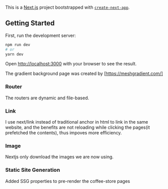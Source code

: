 This is a [Next.js](https://nextjs.org/) project bootstrapped with [`create-next-app`](https://github.com/vercel/next.js/tree/canary/packages/create-next-app).

## Getting Started

First, run the development server:

```bash
npm run dev
# or
yarn dev
```

Open [http://localhost:3000](http://localhost:3000) with your browser to see the result.

The gradient background page was created by [https://meshgradient.com/]

### Router
The routers are dynamic and file-based.

### Link
I use next/link instead of traditional anchor in html to link in the same website, and the benefits are not reloading while clicking the pages(it prefetched the contents), thus impoves more efficiency.

### Image
Nextjs only download the images we are now using.

### Static Site Generation
Added SSG properties to pre-render the coffee-store pages
